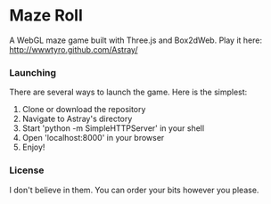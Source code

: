 # Maze Roll

A WebGL maze game built with Three.js and Box2dWeb. Play it here: http://wwwtyro.github.com/Astray/

### Launching

There are several ways to launch the game. Here is the simplest:

1. Clone or download the repository
2. Navigate to Astray's directory
3. Start 'python -m SimpleHTTPServer' in your shell
4. Open 'localhost:8000' in your browser
5. Enjoy!

### License

I don't believe in them. You can order your bits however you please.
